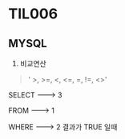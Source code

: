 # TIL006
## MYSQL
1. 비교연산
>' >, >=, <, <=, =, !=, <>'

SELECT  ---> 3

FROM    ---> 1

WHERE   ---> 2   결과가 TRUE 일때

